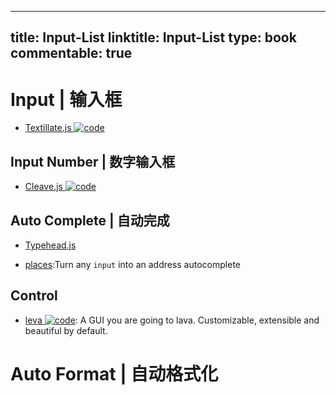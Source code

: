 
---
title: Input-List
linktitle: Input-List
type: book
commentable: true
---

# Input | 输入框

- [Textillate.js ![code](https://ng-tech.icu/assets/code.svg)](http://www.yyyweb.com/demo/textillate/)

## Input Number | 数字输入框

- [Cleave.js ![code](https://ng-tech.icu/assets/code.svg)](http://nosir.github.io/cleave.js/)

## Auto Complete | 自动完成

- [Typehead.js](https://github.com/twitter/typeahead.js)

- [places](https://github.com/algolia/places):Turn any `input` into an address autocomplete

## Control

- [leva ![code](https://ng-tech.icu/assets/code.svg)](https://github.com/pmndrs/leva): A GUI you are going to lava. Customizable, extensible and beautiful by default.

# Auto Format | 自动格式化

    